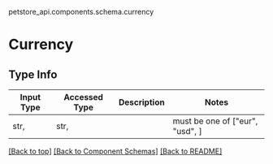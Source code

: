 <a name="top"></a>
petstore_api.components.schema.currency
# Currency

## Type Info
Input Type | Accessed Type | Description | Notes
------------ | ------------- | ------------- | -------------
str,  | str,  |  | must be one of ["eur", "usd", ]

[[Back to top]](#top) [[Back to Component Schemas]](../../../README.md#Component-Schemas) [[Back to README]](../../../README.md)
